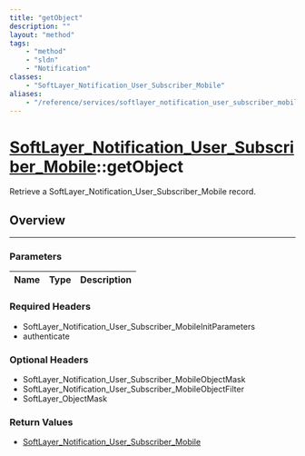 ```yaml
---
title: "getObject"
description: ""
layout: "method"
tags:
    - "method"
    - "sldn"
    - "Notification"
classes:
    - "SoftLayer_Notification_User_Subscriber_Mobile"
aliases:
    - "/reference/services/softlayer_notification_user_subscriber_mobile/getObject"
---
```

# [SoftLayer_Notification_User_Subscriber_Mobile](/reference/services/SoftLayer_Notification_User_Subscriber_Mobile)::getObject


Retrieve a SoftLayer_Notification_User_Subscriber_Mobile record.


## Overview 


-----

### Parameters 
|Name | Type | Description |
| --- | --- | --- |


### Required Headers
* SoftLayer_Notification_User_Subscriber_MobileInitParameters
* authenticate


### Optional Headers
* SoftLayer_Notification_User_Subscriber_MobileObjectMask
* SoftLayer_Notification_User_Subscriber_MobileObjectFilter
* SoftLayer_ObjectMask

### Return Values
* <a href='/reference/datatypes/SoftLayer_Notification_User_Subscriber_Mobile'>SoftLayer_Notification_User_Subscriber_Mobile </a>




